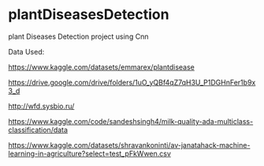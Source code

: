 # plantDiseasesDetection 

plant Diseases Detection project using Cnn 


Data Used:

https://www.kaggle.com/datasets/emmarex/plantdisease

https://drive.google.com/drive/folders/1uO_yQBf4qZ7qH3U_P1DGHnFer1b9x3_d

http://wfd.sysbio.ru/

https://www.kaggle.com/code/sandeshsingh4/milk-quality-ada-multiclass-classification/data

https://www.kaggle.com/datasets/shravankoninti/av-janatahack-machine-learning-in-agriculture?select=test_pFkWwen.csv
